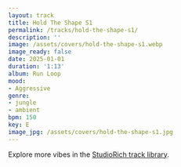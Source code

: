 ```yaml
---
layout: track
title: Hold The Shape S1
permalink: /tracks/hold-the-shape-s1/
description: ''
image: /assets/covers/hold-the-shape-s1.webp
image_ready: false
date: 2025-01-01
duration: '1:13'
album: Run Loop
mood:
- Aggressive
genre:
- jungle
- ambient
bpm: 150
key: E
image_jpg: /assets/covers/hold-the-shape-s1.jpg
---
```


Explore more vibes in the [StudioRich track library](/tracks/).
